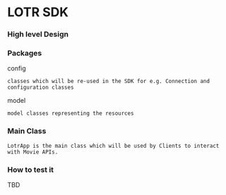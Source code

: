 # LOTR SDK
### High level Design

### Packages

config
```
classes which will be re-used in the SDK for e.g. Connection and configuration classes 
```    
model
```
model classes representing the resources 
```

### Main Class

```
LotrApp is the main class which will be used by Clients to interact with Movie APIs.
```

### How to test it

TBD